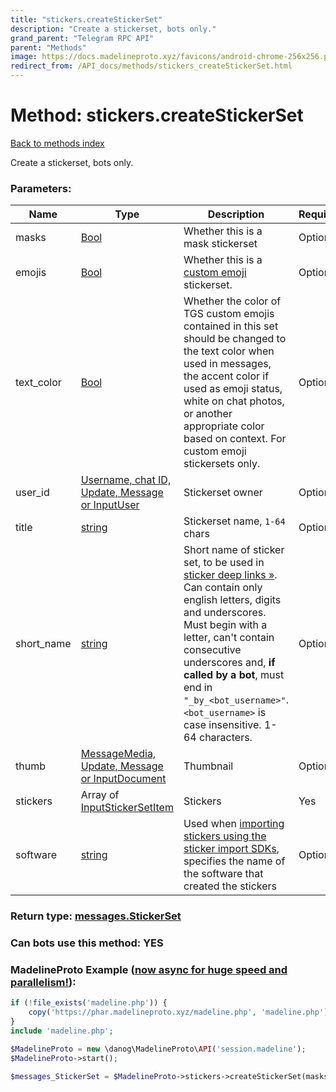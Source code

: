 ```yaml
---
title: "stickers.createStickerSet"
description: "Create a stickerset, bots only."
grand_parent: "Telegram RPC API"
parent: "Methods"
image: https://docs.madelineproto.xyz/favicons/android-chrome-256x256.png
redirect_from: /API_docs/methods/stickers_createStickerSet.html
---
```

# Method: stickers.createStickerSet
[Back to methods index](index.html)



Create a stickerset, bots only.

### Parameters:

| Name     |    Type       | Description | Required |
|----------|---------------|-------------|----------|
|masks|[Bool](/API_docs/types/Bool.html) | Whether this is a mask stickerset | Optional|
|emojis|[Bool](/API_docs/types/Bool.html) | Whether this is a [custom emoji](https://core.telegram.org/api/custom-emoji) stickerset. | Optional|
|text\_color|[Bool](/API_docs/types/Bool.html) | Whether the color of TGS custom emojis contained in this set should be changed to the text color when used in messages, the accent color if used as emoji status, white on chat photos, or another appropriate color based on context. For custom emoji stickersets only. | Optional|
|user\_id|[Username, chat ID, Update, Message or InputUser](/API_docs/types/InputUser.html) | Stickerset owner | Optional|
|title|[string](/API_docs/types/string.html) | Stickerset name, `1-64` chars | Optional|
|short\_name|[string](/API_docs/types/string.html) | Short name of sticker set, to be used in [sticker deep links »](https://core.telegram.org/api/links#stickerset-links). Can contain only english letters, digits and underscores. Must begin with a letter, can't contain consecutive underscores and, **if called by a bot**, must end in `"_by_<bot_username>"`. `<bot_username>` is case insensitive. 1-64 characters. | Optional|
|thumb|[MessageMedia, Update, Message or InputDocument](/API_docs/types/InputDocument.html) | Thumbnail | Optional|
|stickers|Array of [InputStickerSetItem](/API_docs/types/InputStickerSetItem.html) | Stickers | Yes|
|software|[string](/API_docs/types/string.html) | Used when [importing stickers using the sticker import SDKs](https://core.telegram.org/import-stickers), specifies the name of the software that created the stickers | Optional|


### Return type: [messages.StickerSet](/API_docs/types/messages.StickerSet.html)

### Can bots use this method: **YES**


### MadelineProto Example ([now async for huge speed and parallelism!](https://docs.madelineproto.xyz/docs/ASYNC.html)):


```php
if (!file_exists('madeline.php')) {
    copy('https://phar.madelineproto.xyz/madeline.php', 'madeline.php');
}
include 'madeline.php';

$MadelineProto = new \danog\MadelineProto\API('session.madeline');
$MadelineProto->start();

$messages_StickerSet = $MadelineProto->stickers->createStickerSet(masks: $Bool, emojis: $Bool, text_color: $Bool, user_id: $InputUser, title: 'string', short_name: 'string', thumb: $InputDocument, stickers: [$InputStickerSetItem, $InputStickerSetItem], software: 'string', );
```

